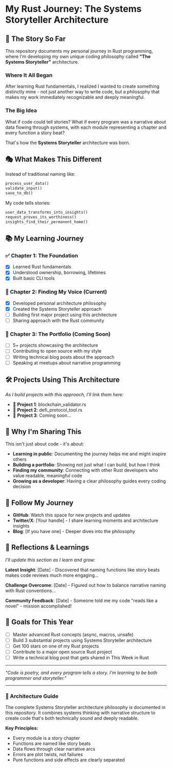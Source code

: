 # My Rust Journey: The Systems Storyteller Architecture

## 🚀 The Story So Far

This repository documents my personal journey in Rust programming, where I'm developing my own unique coding philosophy called **"The Systems Storyteller"** architecture.

### Where It All Began
After learning Rust fundamentals, I realized I wanted to create something distinctly mine - not just another way to write code, but a philosophy that makes my work immediately recognizable and deeply meaningful.

### The Big Idea
What if code could tell stories? What if every program was a narrative about data flowing through systems, with each module representing a chapter and every function a story beat?

That's how the **Systems Storyteller** architecture was born.

## 🎭 What Makes This Different

Instead of traditional naming like:
```rust
process_user_data()
validate_input() 
save_to_db()
```

My code tells stories:
```rust
user_data_transforms_into_insights()
request_proves_its_worthiness()
insights_find_their_permanent_home()
```

## 📚 My Learning Journey

### ✅ Chapter 1: The Foundation
- [x] Learned Rust fundamentals
- [x] Understood ownership, borrowing, lifetimes
- [x] Built basic CLI tools

### 🚧 Chapter 2: Finding My Voice (Current)
- [x] Developed personal architecture philosophy
- [x] Created the Systems Storyteller approach
- [ ] Building first major project using this architecture
- [ ] Sharing approach with the Rust community

### 🔮 Chapter 3: The Portfolio (Coming Soon)
- [ ] 5+ projects showcasing the architecture
- [ ] Contributing to open source with my style
- [ ] Writing technical blog posts about the approach
- [ ] Speaking at meetups about narrative programming

## 🛠️ Projects Using This Architecture

*As I build projects with this approach, I'll link them here:*

- 🚧 **Project 1**: blockchain_validator.rs
- 🚧 **Project 2**: defi_protocol_tool.rs
- 🚧 **Project 3**: Coming soon...

## 🌱 Why I'm Sharing This

This isn't just about code - it's about:
- **Learning in public**: Documenting the journey helps me and might inspire others
- **Building a portfolio**: Showing not just what I can build, but how I think
- **Finding my community**: Connecting with other Rust developers who value readable, meaningful code
- **Growing as a developer**: Having a clear philosophy guides every coding decision

## 🤝 Follow My Journey

- **GitHub**: Watch this space for new projects and updates
- **Twitter/X**: [Your handle] - I share learning moments and architecture insights
- **Blog**: [If you have one] - Deeper dives into the philosophy

## 💭 Reflections & Learnings

*I'll update this section as I learn and grow:*

**Latest Insight**: [Date] - Discovered that naming functions like story beats makes code reviews much more engaging...

**Challenge Overcome**: [Date] - Figured out how to balance narrative naming with Rust conventions...

**Community Feedback**: [Date] - Someone told me my code "reads like a novel" - mission accomplished!

## 🎯 Goals for This Year

- [ ] Master advanced Rust concepts (async, macros, unsafe)
- [ ] Build 3 substantial projects using Systems Storyteller architecture
- [ ] Get 100 stars on one of my Rust projects
- [ ] Contribute to a major open source Rust project
- [ ] Write a technical blog post that gets shared in This Week in Rust

---

*"Code is poetry, and every program tells a story. I'm learning to be both programmer and storyteller."*

---

### 📖 Architecture Guide

The complete Systems Storyteller architecture philosophy is documented in this repository. It combines systems thinking with narrative structure to create code that's both technically sound and deeply readable.

**Key Principles:**
- Every module is a story chapter
- Functions are named like story beats
- Data flows through clear narrative arcs
- Errors are plot twists, not failures
- Pure functions and side effects are clearly separated
